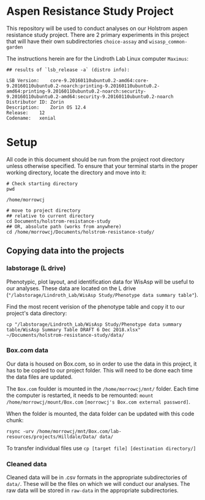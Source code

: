 # Aspen Resistance Study Project
This repository will be used to conduct analyses on our Holstrom aspen resistance study project. There are 2 primary experiments in this project that will have their own subdirectories `choice-assay` and `wisasp_common-garden`

The instructions herein are for the Lindroth Lab Linux computer `Maximus`:

```shell
## results of `lsb_release -a` (distro info):

LSB Version:	core-9.20160110ubuntu0.2-amd64:core-9.20160110ubuntu0.2-noarch:printing-9.20160110ubuntu0.2-amd64:printing-9.20160110ubuntu0.2-noarch:security-9.20160110ubuntu0.2-amd64:security-9.20160110ubuntu0.2-noarch
Distributor ID:	Zorin
Description:	Zorin OS 12.4
Release:	12
Codename:	xenial
```

# Setup

All code in this document should be run from the project root directory unless otherwise specified. To ensure that your terminal starts in the proper working directory, locate the directory and move into it:

```shell
# Check starting directory
pwd
```

```
/home/morrowcj
```

```shell
# move to project directory
## relative to current directory
cd Documents/holstrom-resistance-study
## OR, absolute path (works from anywhere)
cd /home/morrowcj/Documents/holstrom-resistance-study/
```

## Copying data into the projects

### labstorage (L drive)

Phenotypic, plot layout, and identification data for WisAsp will be useful to our analyses. These data are located on the L drive (`"/labstorage/Lindroth_Lab/WisAsp Study/Phenotype data summary table"`). 

Find the most recent verision of the phenotype table and copy it to our project's data directory:

```shell
cp "/labstorage/Lindroth_Lab/WisAsp Study/Phenotype data summary table/WisAsp Summary Table DRAFT 6 Dec 2018.xlsx" ~/Documents/holstrom-resistance-study/data/
```

### Box.com data

Our data is housed on Box.com, so in order to use the data in this project, it has to be copied to our project folder. This will need to be done each time the data files are updated.

The `Box.com` foulder is mounted in the `/home/morrowcj/mnt/` folder. Each time the computer is restarted, it needs to be remounted: `mount /home/morrowcj/mount/Box.com` `[morrowcj's Box.com external password]`. 

When the folder is mounted, the data folder can be updated with this code chunk:

```shell
rsync -urv /home/morrowcj/mnt/Box.com/lab-resources/projects/Hilldale/Data/ data/
```

To transfer individual files use `cp [target file] [destination directory/]`

### Cleaned data

Cleaned data will be in .csv formats in the appropriate subdirectories of `data/`. These will be the files on which we will conduct our analyses. The raw data will be stored in `raw-data` in the appropriate subdirectories. 